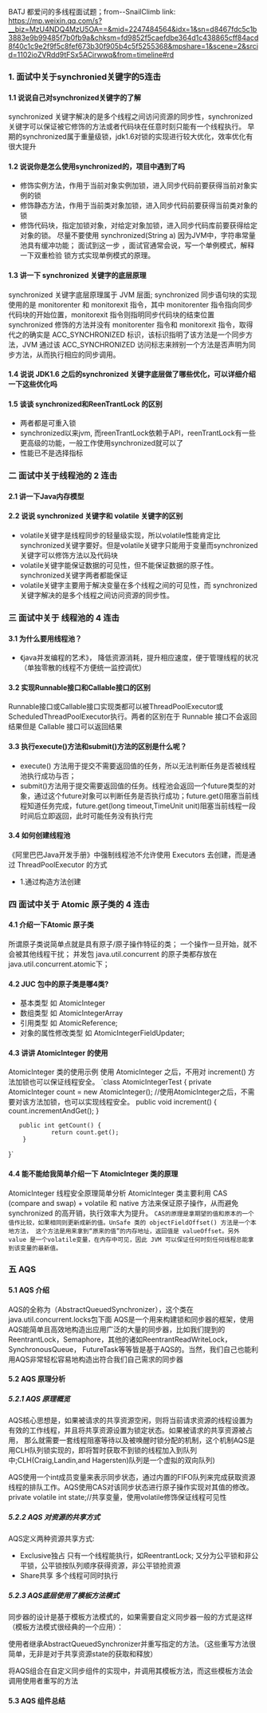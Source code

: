 BATJ 都爱问的多线程面试题；from--SnailClimb
link: https://mp.weixin.qq.com/s?__biz=MzU4NDQ4MzU5OA==&mid=2247484564&idx=1&sn=d8467fdc5c1b3883e9b99485f7b0fb9a&chksm=fd9852f5caefdbe364d1c438865cff84acd8f40c1c9e2f9f5c8fef673b30f905b4c5f5255368&mpshare=1&scene=2&srcid=1102ioZVRdd9tFSx5ACirwwq&from=timeline#rd
### 1. 面试中关于synchronied关键字的5连击
#### 1.1 说说自己对synchronized关键字的了解
synchronized 关键字解决的是多个线程之间访问资源的同步性，synchronized关键字可以保证被它修饰的方法或者代码块在任意时刻只能有一个线程执行。
早期的synchronized属于重量级锁，jdk1.6对锁的实现进行较大优化，效率优化有很大提升
#### 1.2 说说你是怎么使用synchronized的，项目中遇到了吗
 * 修饰实例方法，作用于当前对象实例加锁，进入同步代码前要获得当前对象实例的锁
 * 修饰静态方法，作用于当前类对象加锁，进入同步代码前要获得当前类对象的锁
 * 修饰代码块，指定加锁对象，对给定对象加锁，进入同步代码库前要获得给定对象的锁。 
 尽量不要使用 synchronized(String a) 因为JVM中，字符串常量池具有缓冲功能； 面试到这一步 ，面试官通常会说，写一个单例模式，解释一下双重检验
 锁方式实现单例模式的原理。
#### 1.3 讲一下 synchronized 关键字的底层原理
synchronized 关键字底层原理属于 JVM 层面;
synchronized 同步语句块的实现使用的是 monitorenter 和 monitorexit 指令，其中 monitorenter 指令指向同步代码块的开始位置，monitorexit 指令则指明同步代码块的结束位置
synchronized 修饰的方法并没有 monitorenter 指令和 monitorexit 指令，取得代之的确实是 ACC_SYNCHRONIZED 标识，该标识指明了该方法是一个同步方法，JVM 通过该 ACC_SYNCHRONIZED 访问标志来辨别一个方法是否声明为同步方法，从而执行相应的同步调用。
#### 1.4 说说 JDK1.6 之后的synchronized 关键字底层做了哪些优化，可以详细介绍一下这些优化吗
#### 1.5 谈谈 synchronized和ReenTrantLock 的区别
 * 两者都是可重入锁
 * synchronized以来jvm, 而reenTrantLock依赖于API，reenTrantLock有一些更高级的功能，一般工作使用synchronized就可以了
 * 性能已不是选择指标
### 二 面试中关于线程池的 2 连击
#### 2.1 讲一下Java内存模型
#### 2.2 说说 synchronized 关键字和 volatile 关键字的区别
 * volatile关键字是线程同步的轻量级实现，所以volatile性能肯定比synchronized关键字要好。但是volatile关键字只能用于变量而synchronized关键字可以修饰方法以及代码块
 * volatile关键字能保证数据的可见性，但不能保证数据的原子性。synchronized关键字两者都能保证
 * volatile关键字主要用于解决变量在多个线程之间的可见性，而 synchronized关键字解决的是多个线程之间访问资源的同步性。
### 三 面试中关于 线程池的 4 连击
#### 3.1 为什么要用线程池？
 * 《java并发编程的艺术》， 降低资源消耗，提升相应速度，便于管理线程的状况（单独零散的线程不方便统一监控调优）
#### 3.2 实现Runnable接口和Callable接口的区别
 Runnable接口或Callable接口实现类都可以被ThreadPoolExecutor或ScheduledThreadPoolExecutor执行。两者的区别在于 Runnable 接口不会返回结果但是 Callable 接口可以返回结果
#### 3.3 执行execute()方法和submit()方法的区别是什么呢？
 * execute() 方法用于提交不需要返回值的任务，所以无法判断任务是否被线程池执行成功与否；
 * submit()方法用于提交需要返回值的任务。线程池会返回一个future类型的对象，通过这个future对象可以判断任务是否执行成功；future.get()阻塞当前线程知道任务完成，future.get(long timeout,TimeUnit unit)阻塞当前线程一段时间后立即返回，此时可能任务没有执行完
#### 3.4 如何创建线程池
《阿里巴巴Java开发手册》中强制线程池不允许使用 Executors 去创建，而是通过 ThreadPoolExecutor 的方式
 * 1.通过构造方法创建
### 四 面试中关于 Atomic 原子类的 4 连击
#### 4.1 介绍一下Atomic 原子类
 所谓原子类说简单点就是具有原子/原子操作特征的类； 一个操作一旦开始，就不会被其他线程干扰；
 并发包 java.util.concurrent 的原子类都存放在java.util.concurrent.atomic下；
#### 4.2 JUC 包中的原子类是哪4类?
 * 基本类型  如 AtomicInteger
 * 数组类型  如 AtomicIntegerArray
 * 引用类型  如 AtomicReference; 
 * 对象的属性修改类型 如 AtomicIntegerFieldUpdater;
#### 4.3 讲讲 AtomicInteger 的使用
AtomicInteger 类的使用示例
使用 AtomicInteger 之后，不用对 increment() 方法加锁也可以保证线程安全。
`class AtomicIntegerTest {
        private AtomicInteger count = new AtomicInteger();
      //使用AtomicInteger之后，不需要对该方法加锁，也可以实现线程安全。
        public void increment() {
                  count.incrementAndGet();
        }

       public int getCount() {
                return count.get();
        }
}`

#### 4.4 能不能给我简单介绍一下 AtomicInteger 类的原理
AtomicInteger 线程安全原理简单分析
AtomicInteger 类主要利用 CAS (compare and swap) + volatile 和 native 方法来保证原子操作，从而避免 synchronized 的高开销，执行效率大为提升。
`CAS的原理是拿期望的值和原本的一个值作比较，如果相同则更新成新的值。UnSafe 类的 objectFieldOffset() 方法是一个本地方法，
这个方法是用来拿到“原来的值”的内存地址，返回值是 valueOffset。另外 value 是一个volatile变量，在内存中可见，因此 JVM 可以保证任何时刻任何线程总能拿到该变量的最新值。`

### 五 AQS
#### 5.1 AQS 介绍
AQS的全称为（AbstractQueuedSynchronizer），这个类在java.util.concurrent.locks包下面
AQS是一个用来构建锁和同步器的框架，使用AQS能简单且高效地构造出应用广泛的大量的同步器，比如我们提到的ReentrantLock，Semaphore，其他的诸如ReentrantReadWriteLock，SynchronousQueue，
FutureTask等等皆是基于AQS的。当然，我们自己也能利用AQS非常轻松容易地构造出符合我们自己需求的同步器
#### 5.2 AQS 原理分析
##### 5.2.1 AQS 原理概览
AQS核心思想是，如果被请求的共享资源空闲，则将当前请求资源的线程设置为有效的工作线程，并且将共享资源设置为锁定状态。如果被请求的共享资源被占用，
那么就需要一套线程阻塞等待以及被唤醒时锁分配的机制，这个机制AQS是用CLH队列锁实现的，即将暂时获取不到锁的线程加入到队列中;CLH(Craig,Landin,and Hagersten)队列是一个虚拟的双向队列)

AQS使用一个int成员变量来表示同步状态，通过内置的FIFO队列来完成获取资源线程的排队工作。AQS使用CAS对该同步状态进行原子操作实现对其值的修改。
private volatile int state;//共享变量，使用volatile修饰保证线程可见性
##### 5.2.2 AQS 对资源的共享方式
AQS定义两种资源共享方式:
* Exclusive独占
只有一个线程能执行，如ReentrantLock; 又分为公平锁和非公平锁，公平锁按队列顺序获得资源，非公平锁抢资源
* Share共享
多个线程可同时执行
##### 5.2.3 AQS底层使用了模板方法模式
同步器的设计是基于模板方法模式的，如果需要自定义同步器一般的方式是这样（模板方法模式很经典的一个应用）：

使用者继承AbstractQueuedSynchronizer并重写指定的方法。（这些重写方法很简单，无非是对于共享资源state的获取和释放）

将AQS组合在自定义同步组件的实现中，并调用其模板方法，而这些模板方法会调用使用者重写的方法

#### 5.3 AQS 组件总结
